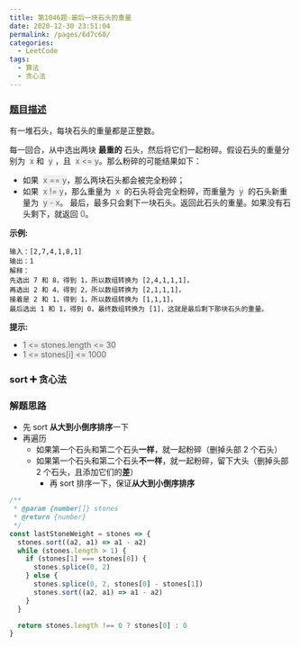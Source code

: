 ```yaml
---
title: 第1046题-最后一块石头的重量
date: 2020-12-30 23:51:04
permalink: /pages/6d7c60/
categories:
  - LeetCode
tags:
  - 算法
  - 贪心法
---
```


### [题目描述](https://leetcode-cn.com/problems/last-stone-weight/)

有一堆石头，每块石头的重量都是正整数。

每一回合，从中选出两块 **最重的** 石头，然后将它们一起粉碎。假设石头的重量分别为  <font style="background: #eee; color: #666;">x</font> 和  <font style="background: #eee; color: #666;">y</font> ，且  <font style="background: #eee; color: #666;">x <= y</font>。那么粉碎的可能结果如下：

- 如果  <font style="background: #eee; color: #666;">x == y</font>，那么两块石头都会被完全粉碎；
- 如果  <font style="background: #eee; color: #666;">x != y</font>，那么重量为  <font style="background: #eee; color: #666;">x</font>  的石头将会完全粉碎，而重量为  <font style="background: #eee; color: #666;">y</font>  的石头新重量为  <font style="background: #eee; color: #666;">y - x</font>。
  最后，最多只会剩下一块石头。返回此石头的重量。如果没有石头剩下，就返回 <font style="background: #eee; color: #666;">0</font>。

<!-- more -->

**示例:**

```
输入：[2,7,4,1,8,1]
输出：1
解释：
先选出 7 和 8，得到 1，所以数组转换为 [2,4,1,1,1]，
再选出 2 和 4，得到 2，所以数组转换为 [2,1,1,1]，
接着是 2 和 1，得到 1，所以数组转换为 [1,1,1]，
最后选出 1 和 1，得到 0，最终数组转换为 [1]，这就是最后剩下那块石头的重量。
```

**提示:**

- <font style="background: #eee; color: #666;">1 <= stones.length <= 30</font>
- <font style="background: #eee; color: #666;">1 <= stones[i] <= 1000</font>

### sort ➕ 贪心法

### 解题思路

- 先 sort **从大到小倒序排序**一下
- 再遍历
  - 如果第一个石头和第二个石头**一样**，就一起粉碎（删掉头部 2 个石头）
  - 如果第一个石头和第二个石头**不一样**，就一起粉碎，留下大头（删掉头部 2 个石头，且添加它们的**差**）
    - 再 sort 排序一下，保证**从大到小倒序排序**

```JavaScript
/**
 * @param {number[]} stones
 * @return {number}
 */
const lastStoneWeight = stones => {
  stones.sort((a2, a1) => a1 - a2)
  while (stones.length > 1) {
    if (stones[1] === stones[0]) {
      stones.splice(0, 2)
    } else {
      stones.splice(0, 2, stones[0] - stones[1])
      stones.sort((a2, a1) => a1 - a2)
    }
  }

  return stones.length !== 0 ? stones[0] : 0
}
```
